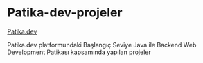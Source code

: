 # Patika-dev-projeler

[Patika.dev](https://www.patika.dev/tr)

Patika.dev platformundaki Başlangıç Seviye Java ile Backend Web Development Patikası kapsamında yapılan projeler

